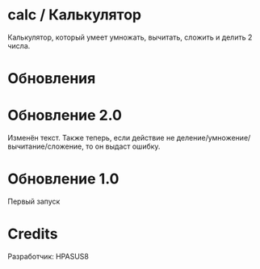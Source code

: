 # calc / Калькулятор
Калькулятор, который умеет умножать, вычитать, сложить и делить 2 числа.

# Обновления
# Обновление 2.0
Изменён текст. Также теперь, если действие не деление/умножение/вычитание/сложение, то он выдаст ошибку.
# Обновление 1.0
Первый запуск

# Credits
Разработчик: HPASUS8
